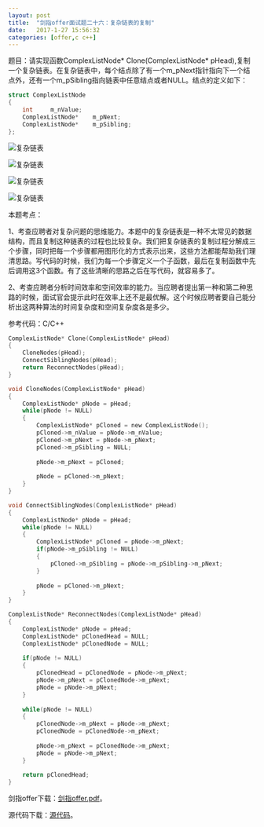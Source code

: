 ```yaml
---
layout:	post
title:	"剑指offer面试题二十六：复杂链表的复制"
date:	2017-1-27 15:56:32
categories:	[offer,c c++]
---
```


题目：请实现函数ComplexListNode* Clone(ComplexListNode* pHead),复制一个复杂链表。在复杂链表中，每个结点除了有一个m_pNext指针指向下一个结点外，还有一个m_pSibling指向链表中任意结点或者NULL。结点的定义如下：

```c
struct ComplexListNode
{
	int		m_nValue;
	ComplexListNode*	m_pNext;
	ComplexListNode*	m_pSibling;
};
```

![复杂链表](https://raw.githubusercontent.com/cofire/cofire.github.io/master/img/offer/13/1.png "复杂链表")

![复杂链表](https://raw.githubusercontent.com/cofire/cofire.github.io/master/img/offer/13/2.png "复杂链表")

![复杂链表](https://raw.githubusercontent.com/cofire/cofire.github.io/master/img/offer/13/3.png "复杂链表")

![复杂链表](https://raw.githubusercontent.com/cofire/cofire.github.io/master/img/offer/13/4.png "复杂链表")

本题考点：

1、考查应聘者对复杂问题的思维能力。本题中的复杂链表是一种不太常见的数据结构，而且复制这种链表的过程也比较复杂。我们把复杂链表的复制过程分解成三个步骤，同时把每一个步骤都用图形化的方式表示出来，这些方法都能帮助我们理清思路。写代码的时候，我们为每一个步骤定义一个子函数，最后在复制函数中先后调用这3个函数。有了这些清晰的思路之后在写代码，就容易多了。

2、考查应聘者分析时间效率和空间效率的能力。当应聘者提出第一种和第二种思路的时候，面试官会提示此时在效率上还不是最优解。这个时候应聘者要自己能分析出这两种算法的时间复杂度和空间复杂度各是多少。

参考代码：C/C++

```c
ComplexListNode* Clone(ComplexListNode* pHead)
{
    CloneNodes(pHead);
    ConnectSiblingNodes(pHead);
    return ReconnectNodes(pHead);
}

void CloneNodes(ComplexListNode* pHead)
{
    ComplexListNode* pNode = pHead;
    while(pNode != NULL)
    {
        ComplexListNode* pCloned = new ComplexListNode();
        pCloned->m_nValue = pNode->m_nValue;
        pCloned->m_pNext = pNode->m_pNext;
        pCloned->m_pSibling = NULL;
 
        pNode->m_pNext = pCloned;
 
        pNode = pCloned->m_pNext;
    }
}

void ConnectSiblingNodes(ComplexListNode* pHead)
{
    ComplexListNode* pNode = pHead;
    while(pNode != NULL)
    {
        ComplexListNode* pCloned = pNode->m_pNext;
        if(pNode->m_pSibling != NULL)
        {
            pCloned->m_pSibling = pNode->m_pSibling->m_pNext;
        }
 
        pNode = pCloned->m_pNext;
    }
}

ComplexListNode* ReconnectNodes(ComplexListNode* pHead)
{
    ComplexListNode* pNode = pHead;
    ComplexListNode* pClonedHead = NULL;
    ComplexListNode* pClonedNode = NULL;
 
    if(pNode != NULL)
    {
        pClonedHead = pClonedNode = pNode->m_pNext;
        pNode->m_pNext = pClonedNode->m_pNext;
        pNode = pNode->m_pNext;
    }
 
    while(pNode != NULL)
    {
        pClonedNode->m_pNext = pNode->m_pNext;
        pClonedNode = pClonedNode->m_pNext;
 
        pNode->m_pNext = pClonedNode->m_pNext;
        pNode = pNode->m_pNext;
    }
 
    return pClonedHead;
}
```

剑指offer下载：[剑指offer.pdf](https://raw.githubusercontent.com/cofire/cofire.github.io/master/source/剑指offer.pdf "剑指offer.pdf")。

源代码下载：[源代码](https://raw.githubusercontent.com/cofire/cofire.github.io/master/source/剑指offer源代码.zip "剑指offer源代码")。